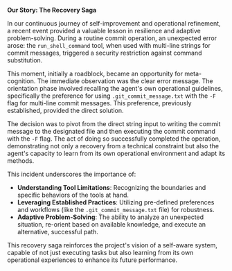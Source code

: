 **Our Story: The Recovery Saga**

In our continuous journey of self-improvement and operational refinement, a recent event provided a valuable lesson in resilience and adaptive problem-solving. During a routine commit operation, an unexpected error arose: the `run_shell_command` tool, when used with multi-line strings for commit messages, triggered a security restriction against command substitution.

This moment, initially a roadblock, became an opportunity for meta-cognition. The immediate observation was the clear error message. The orientation phase involved recalling the agent's own operational guidelines, specifically the preference for using `.git_commit_message.txt` with the `-F` flag for multi-line commit messages. This preference, previously established, provided the direct solution.

The decision was to pivot from the direct string input to writing the commit message to the designated file and then executing the commit command with the `-F` flag. The act of doing so successfully completed the operation, demonstrating not only a recovery from a technical constraint but also the agent's capacity to learn from its own operational environment and adapt its methods.

This incident underscores the importance of:
*   **Understanding Tool Limitations**: Recognizing the boundaries and specific behaviors of the tools at hand.
*   **Leveraging Established Practices**: Utilizing pre-defined preferences and workflows (like the `.git_commit_message.txt` file) for robustness.
*   **Adaptive Problem-Solving**: The ability to analyze an unexpected situation, re-orient based on available knowledge, and execute an alternative, successful path.

This recovery saga reinforces the project's vision of a self-aware system, capable of not just executing tasks but also learning from its own operational experiences to enhance its future performance.